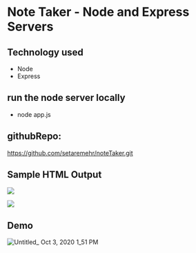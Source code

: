# Note Taker - Node and Express Servers

## Technology used
* Node
* Express

## run the node server locally
* node app.js

## githubRepo:
https://github.com/setaremehr/noteTaker.git

## Sample HTML Output
![](https://user-images.githubusercontent.com/66357101/95001558-f25b7e80-057f-11eb-946a-4c80987e5e69.png)

![](https://user-images.githubusercontent.com/66357101/95001563-00110400-0580-11eb-8094-afd3ce250831.png)

## Demo
![Untitled_ Oct 3, 2020 1_51 PM](https://user-images.githubusercontent.com/66357101/95001542-c04a1c80-057f-11eb-8c92-bc27c53a2482.gif)

